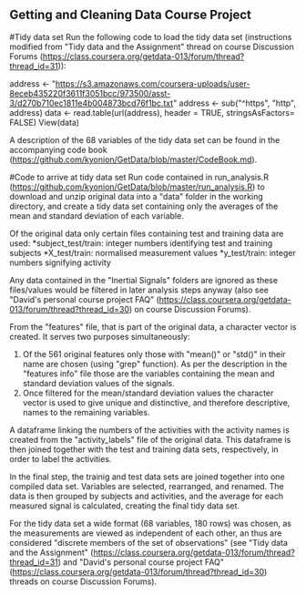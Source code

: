 ## Getting and Cleaning Data Course Project

#Tidy data set
Run the following code to load the tidy data set (instructions modified from "Tidy data and the Assignment" thread on course Discussion Forums (https://class.coursera.org/getdata-013/forum/thread?thread_id=31)):

address <- "https://s3.amazonaws.com/coursera-uploads/user-8eceb435220f3611f3051bcc/973500/asst-3/d270b710ec1811e4b004873bcd76f1bc.txt"
address <- sub("^https", "http", address)
data <- read.table(url(address), header = TRUE, stringsAsFactors= FALSE)
View(data)

A description of the 68 variables of the tidy data set can be found in the accompanying code book (https://github.com/kyonion/GetData/blob/master/CodeBook.md).

#Code to arrive at tidy data set
Run code contained in run_analysis.R (https://github.com/kyonion/GetData/blob/master/run_analysis.R) to download and unzip original data into a "data" folder in the working directory, and create a tidy data set containing only the averages of the mean and standard deviation of each variable.

Of the original data only certain files containing test and training data are used:
*subject_test/train: integer numbers identifying test and training subjects
*X_test/train: normalised measurement values
*y_test/train: integer numbers signifying activity

Any data contained in the "Inertial Signals" folders are ignored as these files/values would be filtered in later analysis steps anyway (also see "David's personal course project FAQ" (https://class.coursera.org/getdata-013/forum/thread?thread_id=30) on course Discussion Forums).

From the "features" file, that is part of the original data, a character vector is created. It serves two purposes simultaneously:
1) Of the 561 original features only those with "mean()" or "std()" in their name are chosen (using "grep" function). As per the description in the "features info" file those are the variables containing the mean and standard deviation values of the signals.
2) Once filtered for the mean/standard deviation values the character vector is used to give unique and distinctive, and therefore descriptive, names to the remaining variables.

A dataframe linking the numbers of the activities with the activity names is created from the "activity_labels" file of the original data. This dataframe is then joined together with the test and training data sets, respectively, in order to label the activities.

In the final step, the trainig and test data sets are joined together into one compiled data set. Variables are selected, rearranged, and renamed. The data is then grouped by subjects and activities, and the average for each measured signal is calculated, creating the final tidy data set.

For the tidy data set a wide format (68 variables, 180 rows) was chosen, as the measurements are viewed as independent of each other, an thus are considered "discrete members of the set of observations" (see "Tidy data and the Assignment" (https://class.coursera.org/getdata-013/forum/thread?thread_id=31) and "David's personal course project FAQ" (https://class.coursera.org/getdata-013/forum/thread?thread_id=30) threads on course Discussion Forums).